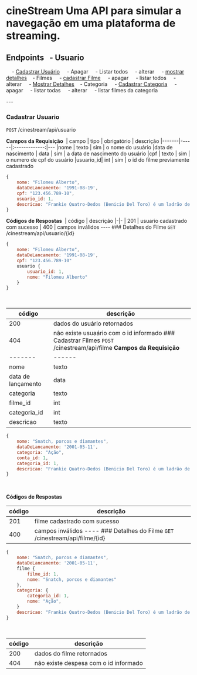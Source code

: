 # cineStream Uma API para simular a navegação em uma plataforma de streaming. 

## Endpoints   - Usuario
    - [Cadastrar Usuário](#cadastrar-usuario)
    - Apagar
    - Listar todos
    - alterar
    - [mostrar detalhes](#detalhes-do-usuario)
    - Filmes
    - [cadastrar Filme](#cadastrar-filme)
    - apagar
    - listar todos
    - alterar
    - [Mostrar Detalhes](#detalhes-do-filme)
    - Categoria
    - [Cadastrar Categoria](#cadastrar-Categoria)
    - apagar
    - listar todas
    - alterar
    - listar filmes da categoria 

--- 

### Cadastrar Usuario 

`POST` /cinestream/api/usuario 

**Campos da Requisição** 
| campo | tipo | obrigatório | descrição
|-------|------|:-------------:|---
|nome | texto | sim | o nome do usuário
|data de nascimento | data | sim | a data de nascimento do usuário
|cpf | texto | sim | o numero de cpf do usuário
|usuario_id| int | sim | o id do filme previamente cadastrado 

```js
{
    nome: "Filomeu Alberto",
    dataDeLancamento: '1991-08-19',
    cpf: "123.456.789-10",
    usuario_id: 1,
    descricao: "Frankie Quatro-Dedos (Benicio Del Toro) é um ladrão de diamantes que também faz o trabalho de intermediário de peças roubadas"
}
```

**Códigos de Respostas** 
| código | descrição
|-|-
| 201 | usuario cadastrado com sucesso
| 400 | campos inválidos ---- ### Detalhes do Filme `GET` /cinestream/api/usuario/{id} 


```js
{
    nome: "Filomeu Alberto",
    dataDeLancamento: '1991-08-19',
    cpf: "123.456.789-10"
    usuario {
        usuario_id: 1,
        nome: "Filomeu Alberto"
    }
}
``` 
 

| código | descrição
|-|-
| 200 | dados do usuário retornados
| 404 | não existe usuaário com o id informado ### Cadastrar Filmes `POST` /cinestream/api/filme **Campos da Requisição** | campo | tipo | obrigatório | descrição
|-------|------|:-------------:|---
|nome | texto | sim | o nome do filme
|data de lançamento | data | sim | a data de lançamento do filme
|categoria | texto | sim | a categoria ao qual o filme se enquadra
|filme_id| int | sim | o id do filme previamente cadastrado
|categoria_id | int | sim | o id de uma categoria previamente cadastrada
| descricao | texto | sim | um texto sobre o filme 


```js
{
    nome: "Snatch, porcos e diamantes",
    dataDeLancamento: '2001-05-11',
    categoria: "Ação",
    conta_id: 1,
    categoria_id: 1,
    descricao: "Frankie Quatro-Dedos (Benicio Del Toro) é um ladrão de diamantes que também faz o trabalho de intermediário de peças roubadas"
}
```
 

**Códigos de Respostas** 

| código | descrição
|-|-
| 201 | filme cadastrado com sucesso
| 400 | campos inválidos ---- ### Detalhes do Filme `GET` /cinestream/api/filme/{id} 

```js
{
    nome: "Snatch, porcos e diamantes",
    dataDeLancamento: '2001-05-11',
    filme {
        filme_id: 1,
        nome: "Snatch, porcos e diamantes"
    },
    categoria: {
        categoria_id: 1,
        nome: "Ação",
    }
    descricao: "Frankie Quatro-Dedos (Benicio Del Toro) é um ladrão de diamantes que também faz o trabalho de intermediário de peças roubadas"
}
```
 

| código | descrição
|-|-
| 200 | dados do filme retornados
| 404 | não existe despesa com o id informado